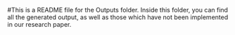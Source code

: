 #This is a README file for the Outputs folder. Inside this folder, you can find all the generated output, as well as those which have not been implemented in our research paper.
